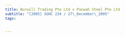 ```yaml
---
title: Burwill Trading Pte Ltd v Panwah Steel Pte Ltd 
subtitle: "[2005] SGHC 234 / 27\_December\_2005"
tags:


---
```



